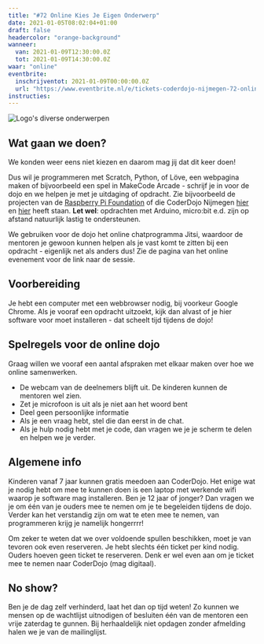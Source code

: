 ```yaml
---
title: "#72 Online Kies Je Eigen Onderwerp"
date: 2021-01-05T08:02:04+01:00
draft: false
headercolor: "orange-background"
wanneer: 
  van: 2021-01-09T12:30:00.0Z
  tot: 2021-01-09T14:30:00.0Z
waar: "online"
eventbrite:
  inschrijventot: 2021-01-09T00:00:00.0Z
  url: "https://www.eventbrite.nl/e/tickets-coderdojo-nijmegen-72-online-kies-je-eigen-onderwerp-135399965943"
instructies:
---
```


![Logo's diverse onderwerpen](https://img.evbuc.com/https%3A%2F%2Fcdn.evbuc.com%2Fimages%2F122197661%2F187233351803%2F1%2Foriginal.20210104-202933?w=800&auto=format%2Ccompress&q=75&sharp=10&rect=133%2C0%2C1312%2C656&s=11c22a1318326a0bf593942a9a6b0588)
## Wat gaan we doen?

We konden weer eens niet kiezen en daarom mag jij dat dit keer doen! 
 <!--more-->
Dus wil je programmeren met Scratch, Python, of Löve, een webpagina maken of bijvoorbeeld een spel in MakeCode Arcade - 
schrijf je in voor de dojo en we helpen je met je uitdaging of opdracht. Zie bijvoorbeeld de projecten van de 
[Raspberry Pi Foundation](https://projects.raspberrypi.org/nl-NL/projects) of die CoderDojo Nijmegen 
[hier](https://coderdojo-nijmegen.nl/instructies/) en [hier](https://coderdojonijmegen.github.io/) heeft staan. 
**Let wel**: opdrachten met Arduino, micro:bit e.d. zijn op afstand natuurlijk lastig te ondersteunen.

We gebruiken voor de dojo het online chatprogramma Jitsi, waardoor de mentoren je gewoon kunnen helpen als je vast 
komt te zitten bij een opdracht - eigenlijk net als anders dus! Zie de pagina van het online evenement voor de link naar de sessie.

## Voorbereiding

Je hebt een computer met een webbrowser nodig, bij voorkeur Google Chrome. Als je vooraf een opdracht uitzoekt, kijk 
dan alvast of je hier software voor moet installeren - dat scheelt tijd tijdens de dojo!

## Spelregels voor de online dojo

Graag willen we vooraf een aantal afspraken met elkaar maken over hoe we online samenwerken.

- De webcam van de deelnemers blijft uit. De kinderen kunnen de mentoren wel zien.
- Zet je microfoon is uit als je niet aan het woord bent
- Deel geen persoonlijke informatie
- Als je een vraag hebt, stel die dan eerst in de chat.
- Als je hulp nodig hebt met je code, dan vragen we je je scherm te delen en helpen we je verder.

## Algemene info

Kinderen vanaf 7 jaar kunnen gratis meedoen aan CoderDojo. Het enige wat je nodig hebt om mee te kunnen doen is een
laptop met
werkende wifi waarop je software mag installeren. Ben je 12 jaar of jonger? Dan vragen we je om één van je ouders
mee te nemen
om je te begeleiden tijdens de dojo. Verder kan het verstandig zijn om wat te eten mee te nemen,
van programmeren krijg je namelijk hongerrrr!

Om zeker te weten dat we over voldoende spullen beschikken, moet je van tevoren ook even reserveren. Je hebt slechts
één ticket per kind nodig. Ouders hoeven geen ticket te reserveren.
Denk er wel even aan om je ticket mee te nemen naar CoderDojo (mag digitaal).

## No show?

Ben je de dag zelf verhinderd, laat het dan op tijd weten! Zo kunnen we mensen op de wachtlijst uitnodigen of
besluiten één van de mentoren een vrije zaterdag te gunnen.
Bij herhaaldelijk niet opdagen zonder afmelding halen we je van de mailinglijst.
